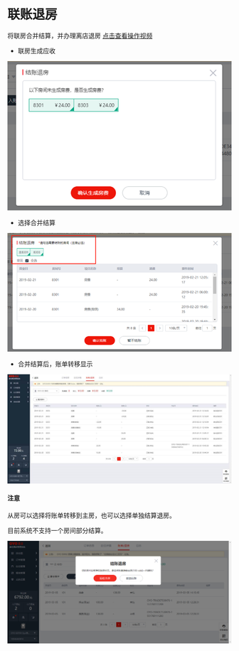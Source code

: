 # 联账退房

将联房合并结算，并办理离店退房   [点击查看操作视频](https://crs-pms-vidio.oss-cn-beijing.aliyuncs.com/%E8%81%94%E6%88%BF%E9%80%80%E6%88%BF.mp4)

* 联房生成应收

![](../../../.gitbook/assets/image%20%2869%29.png)

* 选择合并结算

![](../../../.gitbook/assets/image%20%28576%29.png)

* 合并结算后，账单转移显示

![](../../../.gitbook/assets/image%20%2825%29.png)

#### 注意

从房可以选择将账单转移到主房，也可以选择单独结算退房。

目前系统不支持一个房间部分结算。

![](../../../.gitbook/assets/image%20%2894%29.png)



